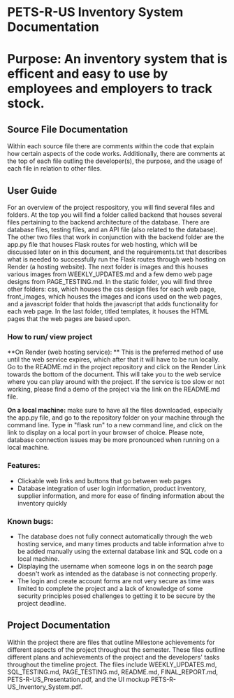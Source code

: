 # PETS-R-US Inventory System Documentation
# Purpose: An inventory system that is efficent and easy to use by employees and employers to track stock.

## Source File Documentation
Within each source file there are comments within the code that explain how certain aspects of the code works. Additionally, there are comments at the top of each file outling the developer(s), the purpose, and the usage of each file in relation to other files.

## User Guide
For an overview of the project respository, you will find several files and folders. At the top you will find a folder called backend that houses several files pertaining to the backend architecture of the database. There are database files, testing files, and an API file (also related to the database). The other two files that work in conjunction with the backend folder are the app.py file that houses Flask routes for web hosting, which will be discussed later on in this document, and the requirements.txt that describes what is needed to successfully run the Flask routes through web hosting on Render (a hosting website). The next folder is images and this houses various images from WEEKLY_UPDATES.md and a few demo web page designs from PAGE_TESTING.md. In the static folder, you will find three other folders: css, which houses the css design files for each web page, front_images, which houses the images and icons used on the web pages, and a javascript folder that holds the javascript that adds functionality for each web page. In the last folder, titled templates, it houses the HTML pages that the web pages are based upon.

### How to run/ view project
**On Render (web hosting service): ** This is the preferred method of use until the web service expires, which after that it will have to be run locally. Go to the README.md in the project repository and click on the Render Link towards the bottom of the document. This will take you to the web service where you can play around with the project. If the service is too slow or not working, please find a demo of the project via the link on the README.md file.

**On a local machine:** make sure to have all the files downloaded, especially the app.py file, and go to the repository folder on your machine through the command line. Type in "flask run" to a new command line, and click on the link to display on a local port in your browser of choice. Please note, database connection issues may be more pronounced when running on a local machine.

### Features:
- Clickable web links and buttons that go between web pages
- Database integration of user login information, product inventory, supplier information, and more for ease of finding information about the inventory quickly

### Known bugs:
- The database does not fully connect automatically through the web hosting service, and many times products and table information ahve to be added manually using the external database link and SQL code on a local machine.
- Displaying the username when someone logs in on the search page doesn't work as intended as the database is not connecting properly.
- The login and create account forms are not very secure as time was limited to complete the project and a lack of knowledge of some security principles posed challenges to getting it to be secure by the project deadline.

## Project Documentation
Within the project there are files that outline Milestone achievements for different aspects of the project throughout the semester. These files outline different plans and achievements of the project and the developers' tasks throughout the timeline project. The files include WEEKLY_UPDATES.md, SQL_TESTING.md, PAGE_TESTING.md, README.md, FINAL_REPORT.md, PETS-R-US_Presentation.pdf, and the UI mockup PETS-R-US_Inventory_System.pdf.
